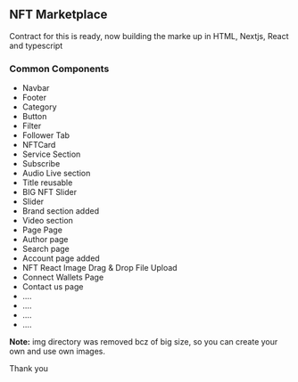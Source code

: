 ## NFT Marketplace 

Contract for this is ready, now building the marke up in HTML, Nextjs, React and typescript

### Common Components

- Navbar
- Footer
- Category
- Button
- Filter
- Follower Tab
- NFTCard
- Service Section
- Subscribe
- Audio Live section
- Title reusable 
- BIG NFT Slider
- Slider
- Brand section added
- Video section
- Page Page
- Author page
- Search page
- Account page added
- NFT React Image Drag & Drop File Upload
- Connect Wallets Page
- Contact us page
- ....
- ....
- ....
- ....


**Note:** img directory was removed bcz of big size, so you can create your own and use own images.

Thank you